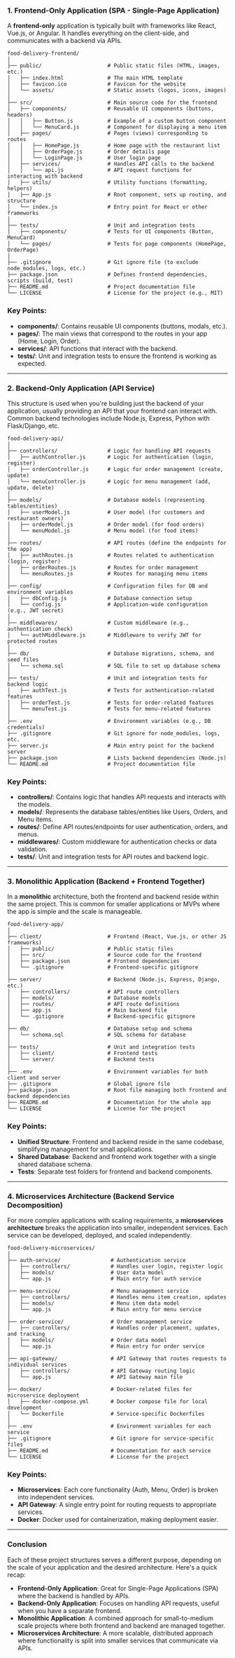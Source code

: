 

### 1. **Frontend-Only Application (SPA - Single-Page Application)**

A **frontend-only** application is typically built with frameworks like React, Vue.js, or Angular. It handles everything on the client-side, and communicates with a backend via APIs.

```
food-delivery-frontend/
│
├── public/                     # Public static files (HTML, images, etc.)
│   ├── index.html              # The main HTML template
│   ├── favicon.ico             # Favicon for the website
│   └── assets/                 # Static assets (logos, icons, images)
│
├── src/                        # Main source code for the frontend
│   ├── components/             # Reusable UI components (buttons, headers)
│   │   ├── Button.js           # Example of a custom button component
│   │   └── MenuCard.js         # Component for displaying a menu item
│   ├── pages/                  # Pages (views) corresponding to routes
│   │   ├── HomePage.js         # Home page with the restaurant list
│   │   ├── OrderPage.js        # Order details page
│   │   └── LoginPage.js        # User login page
│   ├── services/               # Handles API calls to the backend
│   │   └── api.js              # API request functions for interacting with backend
│   ├── utils/                  # Utility functions (formatting, helpers)
│   ├── App.js                  # Root component, sets up routing, and structure
│   └── index.js                # Entry point for React or other frameworks
│
├── tests/                      # Unit and integration tests
│   ├── components/             # Tests for UI components (Button, MenuCard)
│   └── pages/                  # Tests for page components (HomePage, OrderPage)
│
├── .gitignore                  # Git ignore file (to exclude node_modules, logs, etc.)
├── package.json                # Defines frontend dependencies, scripts (build, test)
├── README.md                   # Project documentation file
└── LICENSE                     # License for the project (e.g., MIT)
```

### Key Points:
- **components/**: Contains reusable UI components (buttons, modals, etc.).
- **pages/**: The main views that correspond to the routes in your app (Home, Login, Order).
- **services/**: API functions that interact with the backend.
- **tests/**: Unit and integration tests to ensure the frontend is working as expected.

---

### 2. **Backend-Only Application (API Service)**

This structure is used when you're building just the backend of your application, usually providing an API that your frontend can interact with. Common backend technologies include Node.js, Express, Python with Flask/Django, etc.

```
food-delivery-api/
│
├── controllers/                # Logic for handling API requests
│   ├── authController.js       # Logic for authentication (login, register)
│   ├── orderController.js      # Logic for order management (create, update)
│   └── menuController.js       # Logic for menu management (add, update, delete)
│
├── models/                     # Database models (representing tables/entities)
│   ├── userModel.js            # User model (for customers and restaurant owners)
│   ├── orderModel.js           # Order model (for food orders)
│   └── menuModel.js            # Menu model (for food items)
│
├── routes/                     # API routes (define the endpoints for the app)
│   ├── authRoutes.js           # Routes related to authentication (login, register)
│   ├── orderRoutes.js          # Routes for order management
│   └── menuRoutes.js           # Routes for managing menu items
│
├── config/                     # Configuration files for DB and environment variables
│   ├── dbConfig.js             # Database connection setup
│   └── config.js               # Application-wide configuration (e.g., JWT secret)
│
├── middlewares/                # Custom middleware (e.g., authentication check)
│   └── authMiddleware.js       # Middleware to verify JWT for protected routes
│
├── db/                         # Database migrations, schema, and seed files
│   └── schema.sql              # SQL file to set up database schema
│
├── tests/                      # Unit and integration tests for backend logic
│   ├── authTest.js             # Tests for authentication-related features
│   ├── orderTest.js            # Tests for order-related features
│   └── menuTest.js             # Tests for menu-related features
│
├── .env                        # Environment variables (e.g., DB credentials)
├── .gitignore                  # Git ignore for node_modules, logs, etc.
├── server.js                   # Main entry point for the backend server
├── package.json                # Lists backend dependencies (Node.js)
└── README.md                   # Project documentation file
```

### Key Points:
- **controllers/**: Contains logic that handles API requests and interacts with the models.
- **models/**: Represents the database tables/entities like Users, Orders, and Menu items.
- **routes/**: Define API routes/endpoints for user authentication, orders, and menus.
- **middlewares/**: Custom middleware for authentication checks or data validation.
- **tests/**: Unit and integration tests for API routes and backend logic.

---

### 3. **Monolithic Application (Backend + Frontend Together)**

In a **monolithic** architecture, both the frontend and backend reside within the same project. This is common for smaller applications or MVPs where the app is simple and the scale is manageable.

```
food-delivery-app/
│
├── client/                     # Frontend (React, Vue.js, or other JS frameworks)
│   ├── public/                 # Public static files
│   ├── src/                    # Source code for the frontend
│   ├── package.json            # Frontend dependencies
│   └── .gitignore              # Frontend-specific gitignore
│
├── server/                     # Backend (Node.js, Express, Django, etc.)
│   ├── controllers/            # API route controllers
│   ├── models/                 # Database models
│   ├── routes/                 # API route definitions
│   ├── app.js                  # Main backend file
│   └── .gitignore              # Backend-specific gitignore
│
├── db/                         # Database setup and schema
│   └── schema.sql              # SQL schema for database
│
├── tests/                      # Unit and integration tests
│   ├── client/                 # Frontend tests
│   └── server/                 # Backend tests
│
├── .env                        # Environment variables for both client and server
├── .gitignore                  # Global ignore file
├── package.json                # Root file managing both frontend and backend dependencies
├── README.md                   # Documentation for the whole app
└── LICENSE                     # License for the project
```

### Key Points:
- **Unified Structure**: Frontend and backend reside in the same codebase, simplifying management for small applications.
- **Shared Database**: Backend and frontend work together with a single shared database schema.
- **Tests**: Separate test folders for frontend and backend components.

---

### 4. **Microservices Architecture (Backend Service Decomposition)**

For more complex applications with scaling requirements, a **microservices architecture** breaks the application into smaller, independent services. Each service can be developed, deployed, and scaled independently.

```
food-delivery-microservices/
│
├── auth-service/                # Authentication service
│   ├── controllers/             # Handles user login, register logic
│   ├── models/                  # User data model
│   └── app.js                   # Main entry for auth service
│
├── menu-service/                # Menu management service
│   ├── controllers/             # Handles menu item creation, updates
│   ├── models/                  # Menu item data model
│   └── app.js                   # Main entry for menu service
│
├── order-service/               # Order management service
│   ├── controllers/             # Handles order placement, updates, and tracking
│   ├── models/                  # Order data model
│   └── app.js                   # Main entry for order service
│
├── api-gateway/                 # API Gateway that routes requests to individual services
│   ├── controllers/             # API Gateway routing logic
│   └── app.js                   # API Gateway main file
│
├── docker/                      # Docker-related files for microservice deployment
│   ├── docker-compose.yml       # Docker compose file for local development
│   └── Dockerfile               # Service-specific Dockerfiles
│
├── .env                         # Environment variables for each service
├── .gitignore                   # Git ignore for service-specific files
├── README.md                    # Documentation for each service
└── LICENSE                      # License for the project
```

### Key Points:
- **Microservices**: Each core functionality (Auth, Menu, Order) is broken into independent services.
- **API Gateway**: A single entry point for routing requests to appropriate services.
- **Docker**: Docker used for containerization, making deployment easier.

---

### Conclusion

Each of these project structures serves a different purpose, depending on the scale of your application and the desired architecture. Here's a quick recap:

- **Frontend-Only Application**: Great for Single-Page Applications (SPA) where the backend is handled by APIs.
- **Backend-Only Application**: Focuses on handling API requests, useful when you have a separate frontend.
- **Monolithic Application**: A combined approach for small-to-medium scale projects where both frontend and backend are managed together.
- **Microservices Architecture**: A more scalable, distributed approach where functionality is split into smaller services that communicate via APIs.

